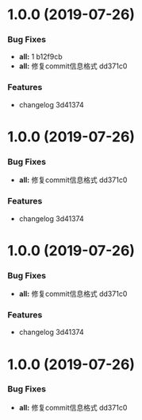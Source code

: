 # 1.0.0 (2019-07-26)


### Bug Fixes

* **all:** 1 b12f9cb
* **all:** 修复commit信息格式 dd371c0


### Features

* changelog 3d41374



# 1.0.0 (2019-07-26)


### Bug Fixes

* **all:** 修复commit信息格式 dd371c0


### Features

* changelog 3d41374



# 1.0.0 (2019-07-26)


### Bug Fixes

* **all:** 修复commit信息格式 dd371c0


### Features

* changelog 3d41374



# 1.0.0 (2019-07-26)


### Bug Fixes

* **all:** 修复commit信息格式 dd371c0



